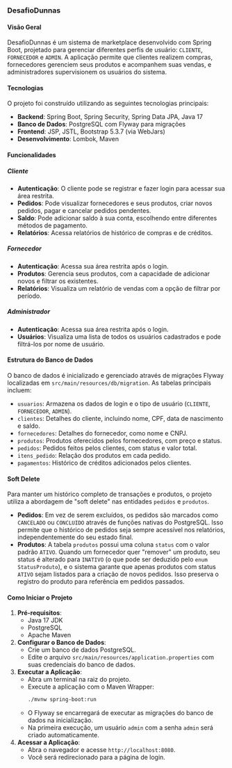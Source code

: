 ### DesafioDunnas

#### Visão Geral

DesafioDunnas é um sistema de marketplace desenvolvido com Spring Boot, projetado para gerenciar diferentes perfis de usuário: `CLIENTE`, `FORNECEDOR` e `ADMIN`. A aplicação permite que clientes realizem compras, fornecedores gerenciem seus produtos e acompanhem suas vendas, e administradores supervisionem os usuários do sistema.

#### Tecnologias

O projeto foi construído utilizando as seguintes tecnologias principais:

  * **Backend**: Spring Boot, Spring Security, Spring Data JPA, Java 17
  * **Banco de Dados**: PostgreSQL com Flyway para migrações
  * **Frontend**: JSP, JSTL, Bootstrap 5.3.7 (via WebJars)
  * **Desenvolvimento**: Lombok, Maven

#### Funcionalidades

##### Cliente

  * **Autenticação**: O cliente pode se registrar e fazer login para acessar sua área restrita.
  * **Pedidos**: Pode visualizar fornecedores e seus produtos, criar novos pedidos, pagar e cancelar pedidos pendentes.
  * **Saldo**: Pode adicionar saldo à sua conta, escolhendo entre diferentes métodos de pagamento.
  * **Relatórios**: Acessa relatórios de histórico de compras e de créditos.

##### Fornecedor

  * **Autenticação**: Acessa sua área restrita após o login.
  * **Produtos**: Gerencia seus produtos, com a capacidade de adicionar novos e filtrar os existentes.
  * **Relatórios**: Visualiza um relatório de vendas com a opção de filtrar por período.

##### Administrador

  * **Autenticação**: Acessa sua área restrita após o login.
  * **Usuários**: Visualiza uma lista de todos os usuários cadastrados e pode filtrá-los por nome de usuário.

#### Estrutura do Banco de Dados

O banco de dados é inicializado e gerenciado através de migrações Flyway localizadas em `src/main/resources/db/migration`. As tabelas principais incluem:

  * `usuarios`: Armazena os dados de login e o tipo de usuário (`CLIENTE`, `FORNECEDOR`, `ADMIN`).
  * `clientes`: Detalhes do cliente, incluindo nome, CPF, data de nascimento e saldo.
  * `fornecedores`: Detalhes do fornecedor, como nome e CNPJ.
  * `produtos`: Produtos oferecidos pelos fornecedores, com preço e status.
  * `pedidos`: Pedidos feitos pelos clientes, com status e valor total.
  * `itens_pedido`: Relação dos produtos em cada pedido.
  * `pagamentos`: Histórico de créditos adicionados pelos clientes.

#### Soft Delete

Para manter um histórico completo de transações e produtos, o projeto utiliza a abordagem de "soft delete" nas entidades `pedidos` e `produtos`.

  * **Pedidos**: Em vez de serem excluídos, os pedidos são marcados como `CANCELADO` ou `CONCLUIDO` através de funções nativas do PostgreSQL. Isso permite que o histórico de pedidos seja sempre acessível nos relatórios, independentemente do seu estado final.
  * **Produtos**: A tabela `produtos` possui uma coluna `status` com o valor padrão `ATIVO`. Quando um fornecedor quer "remover" um produto, seu status é alterado para `INATIVO` (o que pode ser deduzido pelo `enum` `StatusProduto`), e o sistema garante que apenas produtos com status `ATIVO` sejam listados para a criação de novos pedidos. Isso preserva o registro do produto para referência em pedidos passados.

#### Como Iniciar o Projeto

1.  **Pré-requisitos**:
      * Java 17 JDK
      * PostgreSQL
      * Apache Maven
2.  **Configurar o Banco de Dados**:
      * Crie um banco de dados PostgreSQL.
      * Edite o arquivo `src/main/resources/application.properties` com suas credenciais do banco de dados.
3.  **Executar a Aplicação**:
      * Abra um terminal na raiz do projeto.
      * Execute a aplicação com o Maven Wrapper:
        ```sh
        ./mvnw spring-boot:run
        ```
      * O Flyway se encarregará de executar as migrações do banco de dados na inicialização.
      * Na primeira execução, um usuário `admin` com a senha `admin` será criado automaticamente.
4.  **Acessar a Aplicação**:
      * Abra o navegador e acesse `http://localhost:8080`.
      * Você será redirecionado para a página de login.